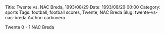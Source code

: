 Title: Twente vs. NAC Breda, 1993/08/29
Date: 1993/08/29 00:00
Category: sports
Tags: football, football scores, Twente, NAC Breda
Slug: twente-vs-nac-breda
Author: carbonero


Twente 0 - 1 NAC Breda
